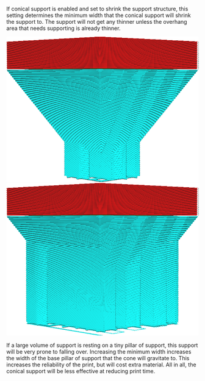 If conical support is enabled and set to shrink the support structure, this setting determines the minimum width that the conical support will shrink the support to. The support will not get any thinner unless the overhang area that needs supporting is already thinner.

![A minimum width of 5mm](../../../articles/images/support_conical_enabled.png)
![A minimum width of 20mm](../../../articles/images/support_conical_min_width_20.png)

If a large volume of support is resting on a tiny pillar of support, this support will be very prone to falling over. Increasing the minimum width increases the width of the base pillar of support that the cone will gravitate to. This increases the reliability of the print, but will cost extra material. All in all, the conical support will be less effective at reducing print time.